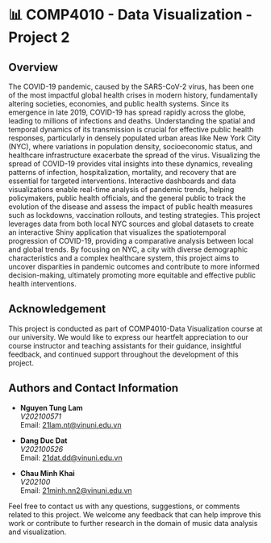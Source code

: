 # 📊 COMP4010 - Data Visualization - Project 2 

## Overview

The COVID-19 pandemic, caused by the SARS-CoV-2 virus, has been one of the most impactful global health crises in modern history, fundamentally altering societies, economies, and public health systems. Since its emergence in late 2019, COVID-19 has spread rapidly across the globe, leading to millions of infections and deaths. Understanding the spatial and temporal dynamics of its transmission is crucial for effective public health responses, particularly in densely populated urban areas like New York City (NYC), where variations in population density, socioeconomic status, and healthcare infrastructure exacerbate the spread of the virus. Visualizing the spread of COVID-19 provides vital insights into these dynamics, revealing patterns of infection, hospitalization, mortality, and recovery that are essential for targeted interventions. Interactive dashboards and data visualizations enable real-time analysis of pandemic trends, helping policymakers, public health officials, and the general public to track the evolution of the disease and assess the impact of public health measures such as lockdowns, vaccination rollouts, and testing strategies. This project leverages data from both local NYC sources and global datasets to create an interactive Shiny application that visualizes the spatiotemporal progression of COVID-19, providing a comparative analysis between local and global trends. By focusing on NYC, a city with diverse demographic characteristics and a complex healthcare system, this project aims to uncover disparities in pandemic outcomes and contribute to more informed decision-making, ultimately promoting more equitable and effective public health interventions.

## Acknowledgement

This project is conducted as part of COMP4010-Data Visualization course at our university. We would like to express our heartfelt appreciation to our course instructor and teaching assistants for their guidance, insightful feedback, and continued support throughout the development of this project.

## Authors and Contact Information

- **Nguyen Tung Lam**  
  *V202100571*  
  Email: [21lam.nt@vinuni.edu.vn](mailto:21lam.nt@vinuni.edu.vn)

- **Dang Duc Dat**  
  *V202100526*  
  Email: [21dat.dd@vinuni.edu.vn](mailto:21dat.dd@vinuni.edu.vn)

- **Chau Minh Khai**  
  *V202100*  
  Email: [21minh.nn2@vinuni.edu.vn](mailto:21khai.cm@vinuni.edu.vn)

Feel free to contact us with any questions, suggestions, or comments related to this project. We welcome any feedback that can help improve this work or contribute to further research in the domain of music data analysis and visualization.

